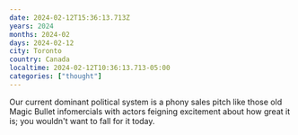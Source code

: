 ```yaml
---
date: 2024-02-12T15:36:13.713Z
years: 2024
months: 2024-02
days: 2024-02-12
city: Toronto
country: Canada
localtime: 2024-02-12T10:36:13.713-05:00
categories: ["thought"]
---
```

Our current dominant political system is a phony sales pitch like those old Magic Bullet infomercials with actors feigning excitement about how great it is; you wouldn't want to fall for it today.
